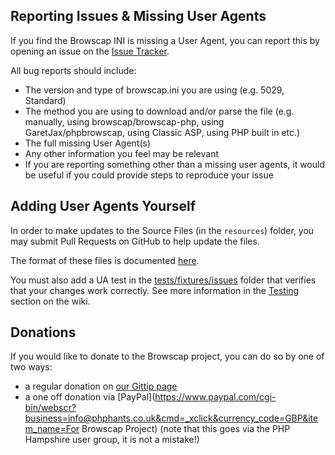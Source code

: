 ## Reporting Issues & Missing User Agents

If you find the Browscap INI is missing a User Agent, you can report this by
opening an issue on the [Issue Tracker](https://github.com/browscap/browscap/issues).

All bug reports should include:

* The version and type of browscap.ini you are using (e.g. 5029, Standard)
* The method you are using to download and/or parse the file (e.g. manually, using browscap/browscap-php, using GaretJax/phpbrowscap, using Classic ASP, using PHP built in etc.)
* The full missing User Agent(s)
* Any other information you feel may be relevant
* If you are reporting something other than a missing user agents, it would be useful if you could provide steps to reproduce your issue

## Adding User Agents Yourself

In order to make updates to the Source Files (in the `resources`) folder, you
may submit Pull Requests on GitHub to help update the files.

The format of these files is documented [here](https://github.com/browscap/browscap/wiki/Resource:-User-Agents-Database).

You must also add a UA test in the [tests/fixtures/issues](https://github.com/browscap/browscap/tree/master/tests/fixtures/issues) folder that verifies that your changes work correctly. See more information in the [Testing](https://github.com/browscap/browscap/wiki/Testing) section on the wiki.

## Donations

If you would like to donate to the Browscap project, you can do so by one of two ways:

* a regular donation on [our Gittip page](https://www.gittip.com/browscap/)
* a one off donation via [PayPal](https://www.paypal.com/cgi-bin/webscr?business=info@phphants.co.uk&cmd=_xclick&currency_code=GBP&item_name=For Browscap Project) (note that this goes via the PHP Hampshire user group, it is not a mistake!)
